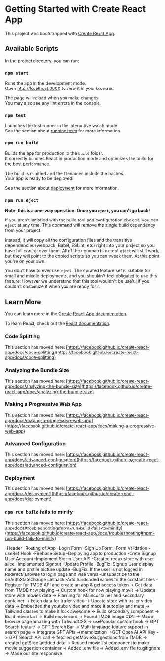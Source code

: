 # Getting Started with Create React App

This project was bootstrapped with [Create React App](https://github.com/facebook/create-react-app).

## Available Scripts

In the project directory, you can run:

### `npm start`

Runs the app in the development mode.\
Open [http://localhost:3000](http://localhost:3000) to view it in your browser.

The page will reload when you make changes.\
You may also see any lint errors in the console.

### `npm test`

Launches the test runner in the interactive watch mode.\
See the section about [running tests](https://facebook.github.io/create-react-app/docs/running-tests) for more information.

### `npm run build`

Builds the app for production to the `build` folder.\
It correctly bundles React in production mode and optimizes the build for the best performance.

The build is minified and the filenames include the hashes.\
Your app is ready to be deployed!

See the section about [deployment](https://facebook.github.io/create-react-app/docs/deployment) for more information.

### `npm run eject`

**Note: this is a one-way operation. Once you `eject`, you can't go back!**

If you aren't satisfied with the build tool and configuration choices, you can `eject` at any time. This command will remove the single build dependency from your project.

Instead, it will copy all the configuration files and the transitive dependencies (webpack, Babel, ESLint, etc) right into your project so you have full control over them. All of the commands except `eject` will still work, but they will point to the copied scripts so you can tweak them. At this point you're on your own.

You don't have to ever use `eject`. The curated feature set is suitable for small and middle deployments, and you shouldn't feel obligated to use this feature. However we understand that this tool wouldn't be useful if you couldn't customize it when you are ready for it.

## Learn More

You can learn more in the [Create React App documentation](https://facebook.github.io/create-react-app/docs/getting-started).

To learn React, check out the [React documentation](https://reactjs.org/).

### Code Splitting

This section has moved here: [https://facebook.github.io/create-react-app/docs/code-splitting](https://facebook.github.io/create-react-app/docs/code-splitting)

### Analyzing the Bundle Size

This section has moved here: [https://facebook.github.io/create-react-app/docs/analyzing-the-bundle-size](https://facebook.github.io/create-react-app/docs/analyzing-the-bundle-size)

### Making a Progressive Web App

This section has moved here: [https://facebook.github.io/create-react-app/docs/making-a-progressive-web-app](https://facebook.github.io/create-react-app/docs/making-a-progressive-web-app)

### Advanced Configuration

This section has moved here: [https://facebook.github.io/create-react-app/docs/advanced-configuration](https://facebook.github.io/create-react-app/docs/advanced-configuration)

### Deployment

This section has moved here: [https://facebook.github.io/create-react-app/docs/deployment](https://facebook.github.io/create-react-app/docs/deployment)

### `npm run build` fails to minify

This section has moved here: [https://facebook.github.io/create-react-app/docs/troubleshooting#npm-run-build-fails-to-minify](https://facebook.github.io/create-react-app/docs/troubleshooting#npm-run-build-fails-to-minify)


-Header
-Routing of App
-Login Form
-Sign Up Form
-Form Validation
-useRef Hook
-Firebase Setup
-Deploying app to production
-Crete Signup User Account
-Implement Signin User API
-Created redux store with user slice
-Implemented Signout
-Update Profile
-BugFix: Signup User display name and profile picture update 
-BugFix: If the user is not logged in Redirect/ Browse to login page and vise versa
-unsubscribe to the onAuthStateChange callback
-Add hardcoded values to the constant files
-Register for TMDB API and create an app & get access token
-> Get data from TMDB now playing 
-> Custom hook for now playing movie
-> Update store with movies data
-> Planning for Maincontainer and secondary container
-> Fetch data for trailer video
-> Update store with trailer video data
-> Embedded the youtube video and made it autoplay and mute
-> Tailwind classes to make it look awesome 
-> Build secondary component
-> Build movie List
-> Build movie card
-> Found TMDB image CDN
-> Made browse page amazing with TailwindCSS
-> usePopular custom hook
-> GPT Search feature
-> GPT Search Bar
-> Multi language feature support in search page
-> Integrate GPT APIs
->memoization
->GET  Open AI API Key
-> GPT Search API call
-> fetched getMovieSuggestions from TMDB
-> created gptSlice addded data
-> Reused movie list component to make movie suggestion container
-> Added .env file
-> Added .env file to  gitignore
-> Made our site responsive

